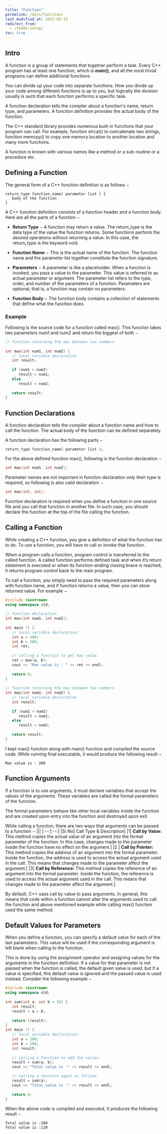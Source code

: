 ```yaml
---
title: "Function"
permalink: /docs/function/
last_modified_at: 2023-03-13
redirect_from:
  - /theme-setup/
toc: true
---
```

## Intro
A function is a group of statements that together perform a task. Every C++ program has at least one function, which is **main()**, and all the most trivial programs can define additional functions.

You can divide up your code into separate functions. How you divide up your code among different functions is up to you, but logically the division usually is such that each function performs a specific task.

A function declaration tells the compiler about a function's name, return type, and parameters. A function definition provides the actual body of the function.

The C++ standard library provides numerous built-in functions that your program can call. For example, function strcat() to concatenate two strings, function memcpy() to copy one memory location to another location and many more functions.

A function is known with various names like a method or a sub-routine or a procedure etc.
## Defining a Function

The general form of a C++ function definition is as follows −
```
return_type function_name( parameter list ) {
   body of the function
}
```
A C++ function definition consists of a function header and a function body. Here are all the parts of a function −

- **Return Type** − A function may return a value. The return_type is the data type of the value the function returns. Some functions perform the desired operations without returning a value. In this case, the return_type is the keyword void.

- **Function Name** − This is the actual name of the function. The function name and the parameter list together constitute the function signature.

- **Parameters** − A parameter is like a placeholder. When a function is invoked, you pass a value to the parameter. This value is referred to as actual parameter or argument. The parameter list refers to the type, order, and number of the parameters of a function. Parameters are optional; that is, a function may contain no parameters.

- **Function Body** − The function body contains a collection of statements that define what the function does.

### Example

Following is the source code for a function called max(). This function takes two parameters num1 and num2 and return the biggest of both −
```c++
// function returning the max between two numbers
 
int max(int num1, int num2) {
   // local variable declaration
   int result;
 
   if (num1 > num2)
      result = num1;
   else
      result = num2;
 
   return result; 
}
```
## Function Declarations

A function declaration tells the compiler about a function name and how to call the function. The actual body of the function can be defined separately.

A function declaration has the following parts −
```
return_type function_name( parameter list );
```
For the above defined function max(), following is the function declaration −
```c++
int max(int num1, int num2);
```
Parameter names are not important in function declaration only their type is required, so following is also valid declaration −
```c++
int max(int, int);
```
Function declaration is required when you define a function in one source file and you call that function in another file. In such case, you should declare the function at the top of the file calling the function.
## Calling a Function

While creating a C++ function, you give a definition of what the function has to do. To use a function, you will have to call or invoke that function.

When a program calls a function, program control is transferred to the called function. A called function performs defined task and when it’s return statement is executed or when its function-ending closing brace is reached, it returns program control back to the main program.

To call a function, you simply need to pass the required parameters along with function name, and if function returns a value, then you can store returned value. For example −
```c++
#include <iostream>
using namespace std;
 
// function declaration
int max(int num1, int num2);
 
int main () {
   // local variable declaration:
   int a = 100;
   int b = 200;
   int ret;
 
   // calling a function to get max value.
   ret = max(a, b);
   cout << "Max value is : " << ret << endl;
 
   return 0;
}
 
// function returning the max between two numbers
int max(int num1, int num2) {
   // local variable declaration
   int result;
 
   if (num1 > num2)
      result = num1;
   else
      result = num2;
 
   return result; 
}
```
I kept max() function along with main() function and compiled the source code. While running final executable, it would produce the following result −
```
Max value is : 200
```
## Function Arguments

If a function is to use arguments, it must declare variables that accept the values of the arguments. These variables are called the formal parameters of the function.

The formal parameters behave like other local variables inside the function and are created upon entry into the function and destroyed upon exit.

While calling a function, there are two ways that arguments can be passed to a function −
|||
|:--:|:--:|
|Sr.No| 	Call Type & Description|
|1| 	**Call by Value:** This method copies the actual value of an argument into the formal parameter of the function. In this case, changes made to the parameter inside the function have no effect on the argument.|
|2 |	**Call by Pointer:** This method copies the address of an argument into the formal parameter. Inside the function, the address is used to access the actual argument used in the call. This means that changes made to the parameter affect the argument.|
|3| 	**Call by Reference:** This method copies the reference of an argument into the formal parameter. Inside the function, the reference is used to access the actual argument used in the call. This means that changes made to the parameter affect the argument.|

By default, C++ uses call by value to pass arguments. In general, this means that code within a function cannot alter the arguments used to call the function and above mentioned example while calling max() function used the same method.
## Default Values for Parameters

When you define a function, you can specify a default value for each of the last parameters. This value will be used if the corresponding argument is left blank when calling to the function.

This is done by using the assignment operator and assigning values for the arguments in the function definition. If a value for that parameter is not passed when the function is called, the default given value is used, but if a value is specified, this default value is ignored and the passed value is used instead. Consider the following example −
```c++
#include <iostream>
using namespace std;
 
int sum(int a, int b = 20) {
   int result;
   result = a + b;
  
   return (result);
}
int main () {
   // local variable declaration:
   int a = 100;
   int b = 200;
   int result;
 
   // calling a function to add the values.
   result = sum(a, b);
   cout << "Total value is :" << result << endl;

   // calling a function again as follows.
   result = sum(a);
   cout << "Total value is :" << result << endl;
 
   return 0;
}
```
When the above code is compiled and executed, it produces the following result −
```
Total value is :300
Total value is :120
```